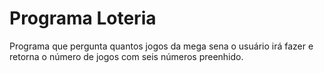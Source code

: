 # Programa Loteria

Programa que pergunta quantos jogos da mega sena o usuário irá fazer e retorna o número de jogos com seis números preenhido.
